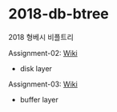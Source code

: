 # 2018-db-btree
2018 형베시 비플트리

Assignment-02: <a href="https://github.com/SungminSo/2018-db-btree/wiki/assignment-02">Wiki</a>
- disk layer

Assignment-03: <a href="https://github.com/SungminSo/2018-db-btree/wiki/assignment-03">Wiki</a>
- buffer layer